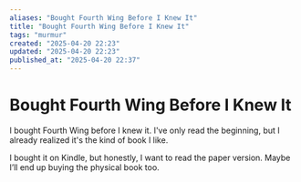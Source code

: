 ```yaml
---
aliases: "Bought Fourth Wing Before I Knew It"
title: "Bought Fourth Wing Before I Knew It"
tags: "murmur"
created: "2025-04-20 22:23"
updated: "2025-04-20 22:23"
published_at: "2025-04-20 22:37"
---
```


# Bought Fourth Wing Before I Knew It

I bought Fourth Wing before I knew it. I've only read the beginning, but I already realized it's the kind of book I like.

I bought it on Kindle, but honestly, I want to read the paper version. Maybe I’ll end up buying the physical book too.